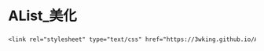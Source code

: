 # AList_美化 
##### <!--引入<style>-->
```txt
<link rel="stylesheet" type="text/css" href="https://3wking.github.io/AList/head_style.css">
```